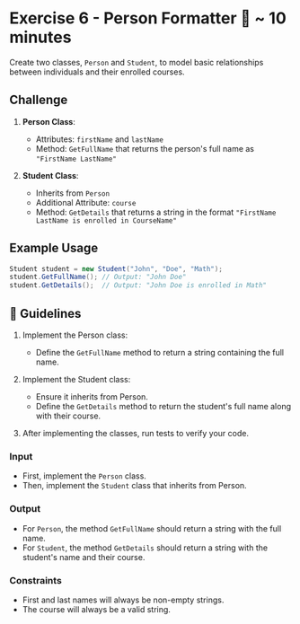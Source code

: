 # Exercise 6 -  Person Formatter 👤 ~ 10 minutes

Create two classes, `Person` and `Student`, to model basic relationships between individuals and their enrolled courses.

## Challenge

1. **Person Class**:
    - Attributes: `firstName` and `lastName`
    - Method: `GetFullName` that returns the person's full name as `"FirstName LastName"`

2. **Student Class**:
    - Inherits from `Person`
    - Additional Attribute: `course`
    - Method: `GetDetails` that returns a string in the format `"FirstName LastName is enrolled in CourseName"`

## Example Usage

```csharp
Student student = new Student("John", "Doe", "Math");
student.GetFullName(); // Output: "John Doe"
student.GetDetails();  // Output: "John Doe is enrolled in Math"
```

## 📝 Guidelines
1. Implement the Person class:

   - Define the `GetFullName` method to return a string containing the full name.
2. Implement the Student class:

   - Ensure it inherits from Person.
   - Define the `GetDetails` method to return the student's full name along with their course.
   
3. After implementing the classes, run tests to verify your code.
   
### Input
- First, implement the `Person` class.
- Then, implement the `Student` class that inherits from Person. 
### Output
- For `Person`, the method `GetFullName` should return a string with the full name.
- For `Student`, the method `GetDetails` should return a string with the student's name and their course.

### Constraints
- First and last names will always be non-empty strings.
- The course will always be a valid string.
